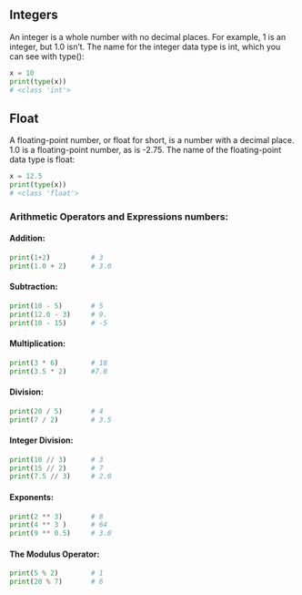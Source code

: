 ## Integers
An integer is a whole number with no decimal places. For example, 1 is an integer, but 1.0 isn’t.
The name for the integer data type is int, which you can see with type():
```python
x = 10
print(type(x))
# <class 'int'>
```
## Float
A floating-point number, or float for short, is a number with a decimal place.
1.0 is a floating-point number, as is -2.75. 
The name of the floating-point data type is float:
```python
x = 12.5
print(type(x))
# <class 'float'>
```
### Arithmetic Operators and Expressions numbers:
#### Addition:
```python
print(1+2)          # 3
print(1.0 + 2)      # 3.0

```
#### Subtraction:
```python
print(10 - 5)       # 5 
print(12.0 - 3)     # 9.
print(10 - 15)      # -5
```
#### Multiplication:
```python
print(3 * 6)        # 18
print(3.5 * 2)      #7.0
```
#### Division:
```python
print(20 / 5)       # 4
print(7 / 2)        # 3.5
```
#### Integer Division:
```python
print(10 // 3)      # 3
print(15 // 2)      # 7
print(7.5 // 3)     # 2.0
```
#### Exponents:
```python
print(2 ** 3)       # 8
print(4 ** 3 )      # 64
print(9 ** 0.5)     # 3.0
```
#### The Modulus Operator:
```python
print(5 % 2)        # 1
print(20 % 7)       # 6
```
